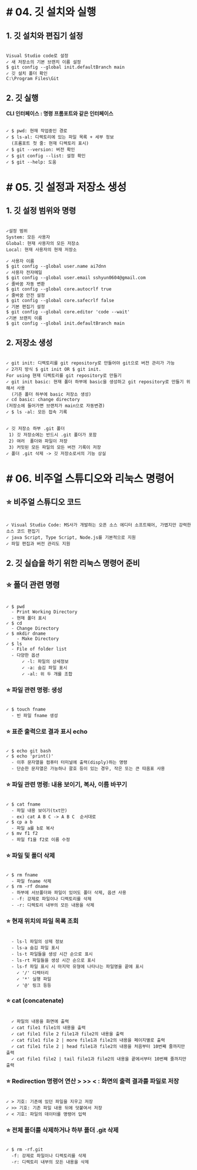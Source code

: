 # # 04. 깃 설치와 실행
## 1. 깃 설치와 편집기 설정
```

Visual Studio code로 설정
✓ 새 저장소의 기본 브랜치 이름 설정
$ git config --global init.defaultBranch main
✓ 깃 설치 폴더 확인
C:\Program Files\Git

```

## 2. 깃 실행
**CLI 인터페이스 : 명령 프롬포트와 같은 인터페이스**
```

✓ $ pwd: 현재 작업중인 경로
✓ $ ls-al: 디렉토리에 있는 파일 목록 + 세부 정보
  (프롬포트 첫 줄: 현재 디렉토리 표시)
✓ $ git --version: 버전 확인
✓ $ git config --list: 설정 확인
✓ $ git --help: 도움

```

# # 05. 깃 설정과 저장소 생성
## 1. 깃 설정 범위와 명령
```

✓설정 범위
System: 모든 사용자
Global: 현재 사용자의 모든 저장소
Local: 현재 사용자의 현재 저장소

✓ 사용자 이름
$ git config --global user.name ai7dnn
✓ 사용자 전자메일
$ git config --global user.email sshyun0604@gmail.com
✓ 줄바꿈 자동 변환
$ git config --global core.autocrlf true
✓ 줄바꿈 안전 설정
$ git config --global core.safecrlf false
✓ 기본 편집기 설정
$ git config --global core.editor 'code --wait'
✓기본 브랜치 이름
$ git config --global init.defaultBranch main

```
## 2. 저장소 생성
```

✓ git init: 디렉토리를 git repository로 만들어야 git으로 버전 관리가 가능
✓ 2가지 방식 $ git init OR $ git init.
For using 현재 디렉토리를 git repository로 만들기
✓ git init basic: 현재 폴더 하부에 basic을 생성하고 git repository로 만들기 위해서 사용
  (기준 폴더 하부에 basic 저장소 생성)
✓ cd basic: change directory
(저장소에 들어가면 브랜치가 main으로 자동변경)
✓ $ ls -al: 모든 접속 기록

```
```

✓ 깃 저장소 하부 .git 폴더
 1) 깃 저장소에는 반드시 .git 폴더가 포함
 2) 여러  폴더와 파일이 저장
 3) 커밋된 모든 파일의 모든 버전 기록이 저장
✓ 폴더 .git 삭제 -> 깃 저장소로서의 기능 상실

```
# # 06. 비주얼 스튜디오와 리눅스 명령어
## ⭐ 비주얼 스튜디오 코드
```

✓ Visual Studio Code: MS사가 개발하는 오픈 소스 에디터 소프트웨어, 가볍지만 강력한 소스 코드 편집기
✓ java Script, Type Script, Node.js를 기본적으로 지원
✓ 파일 편집과 버전 관리도 지원

```
## 2. 깃 실습을 하기 위한 리눅스 명령어 준비
## ⭐ 폴더 관련 명령
```

✓ $ pwd
  - Print Working Directory 
  - 현재 폴더 표시
✓ $ cd
  - Change Directory
✓ $ mkdir dname
    - Make Directory
✓ $ ls
  - File of folder list
  - 다양한 옵션
      ✓ -l: 파일의 상세정보
      ✓ -a: 숨김 파일 표시
      ✓ -al: 위 두 개를 조합

```
### ⭐ 파일 관련 명령: 생성
```

✓ $ touch fname
  - 빈 파일 fname 생성

```
### ⭐ 표준 출력으로 결과 표시 echo
```

✓ $ echo git bash
✓ $ echo 'print()'
  - 이후 문자열을 컴퓨터 터미널에 출력(disply)하는 명령
  - 단순한 문자열은 가능하나 괄호 등이 있는 경우, 작은 또는 큰 따옴표 사용

```
### ⭐ 파일 관련 명령: 내용 보이기, 복사, 이름 바꾸기
```

✓ $ cat fname
  - 파일 내용 보이기(txt만)
  - ex) cat A B C -> A B C  순서대로
✓ $ cp a b
  - 파일 a를 b로 복사
✓ $ mv f1 f2
  - 파일 f1을 f2로 이름 수정

```
### ⭐ 파일 및 폴더 삭제
```

✓ $ rm fname
  - 파일 fname 삭제
✓ $ rm -rf dname
  - 하부에 서브폴더와 파일이 있어도 폴더 삭제, 옵션 사용
  - -f: 강제로 파일이나 디렉토리를 삭제
  - -r: 디렉토리 내부의 모든 내용을 삭제

```
### ⭐ 현재 위치의 파일 목록 조회
```

  - ls-l 파일의 상제 정보
  - ls-a 숨김 파일 표시
  - ls-t 파일들을 생성 시간 순으로 표시
  - ls-rt 파일들을 생성 시간 순으로 표시
  - ls-f 파일 표시 시 마지막 유형에 나타나는 파일명을 끝에 표시
    ✓ '/' 디렉터리
    ✓ '*' 실행 파일
    ✓ '@' 링크 등등

```
### ⭐ cat (concatenate)
```

  ✓ 파일의 내용을 화면에 출력
  ✓ cat file1 file1의 내용을 출력
  ✓ cat file1 file 2 file1과 file2의 내용을 출력
  ✓ cat file1 file 2 | more file1과 file2의 내용을 페이지별로 출력
  ✓ cat file1 file 2 | head file1과 file2의 내용을 처음부터 10번째 줄까지만 출력
  ✓ cat file1 file2 | tail file1과 file2의 내용을 끝에서부터 10번째 줄까지만 출력

```
### ⭐  Redirection 명령어 연산 > >> < : 화면의 출력 결과를 파일로 저장  
```

✓ > 기호: 기존에 있던 파일을 지우고 저장
✓ >> 기호: 기존 파일 내용 뒤에 덧붙여서 저장
✓ < 기호: 파일의 데이터를 명령어 입력

```
### ⭐ 전체 폴더를 삭제하거나 하부 폴더 .git 삭제
```

✓ $ rm -rf.git
  -f: 강제로 파일이나 디렉토리를 삭제
  -r: 디렉토리 내부의 모든 내용을 삭제

```
